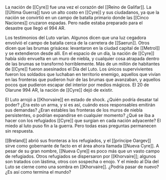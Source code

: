 La nación de [[Cyre]] fue una vez el corazón del [[Reino de Galifar]]. La [[Última Guerra]] tuvo un alto costo en [[Cyre]] y sus ciudadanos, ya que la nación se convirtió en un campo de batalla primario donde las [[Cinco Naciones]] cruzaron espadas. Pero nadie estaba preparado para el desastre que llegó el 994 AR.

Los testimonios del Luto varían. Algunos dicen que una luz cegadora envolvió el campo de batalla cerca de la carretera de [[Saerun]]. Otros dicen que las brumas grisácea: levantaron en la ciudad capital de [[Metrol]] y se extendieron desde alli. En el espacio de un día, la nación de [[Cyre]] había sido envuelta en un muro de niebla, y cualquier cosa atrapada dentro de las brumas se transformó horriblemente. Más de un millón de habitantes de [[Cyre]] fueron asesinados el Día del Luto. Los únicos supervivientes fueron los soldados que luchaban en territorio enemigo, aquellos que vivían en las fronteras que pudieron huir de las brumas que avanzaban, y aquellos pocos que pudieron escapar del interior por medios mágicos. El 20 de Olarune 994 AR, la nación de [[Cyre]] dejó de existir.

El Luto arrojó a [[Khorvaire]] en estado de shock. ¿Quién podría desatar tal poder? ¿Era esto un arma, y si es así, cuándo esos responsables emitirán sus demandas? ¿Eran estables las fronteras de los muros de niebla persistentes, o podrían expandirse en cualquier momento? ¿Qué se iba a hacer con los refugiados [[Cyre]] que surgían en cada nación adyacente? El miedo al luto puso fin a la guerra. Pero todas esas preguntas permanecen sin respuesta.

[[Breland]] abrió sus fronteras a los refugiados, y el [[príncipe Oargev]] sirve como gobernante de facto en el área ahora llamada [[Nueva Cyre]]. A pesar de su gran nombre, [[Nueva Cyre]] es poco más que un vasto campo de refugiados. Otros refugiados se dispersaron por [[Khorvaire]]; algunos son tratados con lástima, otros con sospecha o enojo. Y el miedo al Día del Luto se cierne como una sombra en [[Khorvaire]]. ¿Podría pasar de nuevo? ¿Es así como termina el mundo?